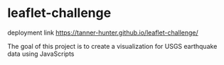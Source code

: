 # leaflet-challenge
deployment link https://tanner-hunter.github.io/leaflet-challenge/

The goal of this project is to create a visualization for USGS earthquake data using JavaScripts
